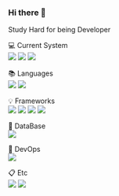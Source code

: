 ### Hi there 👋

Study Hard for being Developer <br>

💻 Current System<br>
<img src="https://img.shields.io/badge/mac%20os-000000?style=for-the-badge&logo=macos&logoColor=F0F0F0">
<img src="https://img.shields.io/badge/IntelliJIDEA-000000.svg?style=for-the-badge&logo=intellij-idea&logoColor=white)">
<img src="https://img.shields.io/badge/Visual%20Studio%20Code-0078d7.svg?style=for-the-badge&logo=visual-studio-code&logoColor=white">

📚 Languages <br>
<img src="https://img.shields.io/badge/java-007396?style=for-the-badge&logo=OpenJDK&logoColor=white">
<img src="https://img.shields.io/badge/python-3776AB?style=for-the-badge&logo=python&logoColor=white">


💡 Frameworks <br>
<img src="https://img.shields.io/badge/spring boot-6DB33F?style=for-the-badge&logo=springboot&logoColor=white">
<img src="https://img.shields.io/badge/PyTorch-%23EE4C2C.svg?style=for-the-badge&logo=PyTorch&logoColor=white">
<img src="https://img.shields.io/badge/TensorFlow-%23FF6F00.svg?style=for-the-badge&logo=TensorFlow&logoColor=white">
<img src="https://img.shields.io/badge/flask-%23000.svg?style=for-the-badge&logo=flask&logoColor=white">

📁 DataBase <br>
<img src="https://img.shields.io/badge/mysql-4479A1?style=for-the-badge&logo=mysql&logoColor=white">


📌 DevOps <br>
<img src="https://img.shields.io/badge/docker-2496ED?style=for-the-badge&logo=docker&logoColor=white">


📋 Etc <br>
<img src="https://img.shields.io/badge/Amazon%20EC2-FF9900?style=for-the-badge&logo=Amazon%20EC2&logoColor=white">
<img src="https://img.shields.io/badge/Amazon%20S3-569A31?style=for-the-badge&logo=Amazon%20S3&logoColor=white"> 
